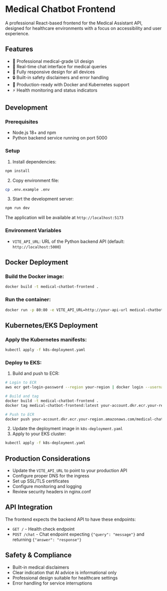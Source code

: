 # Medical Chatbot Frontend

A professional React-based frontend for the Medical Assistant API, designed for healthcare environments with a focus on accessibility and user experience.

## Features

- 🏥 Professional medical-grade UI design
- 💬 Real-time chat interface for medical queries
- 📱 Fully responsive design for all devices
- 🔒 Built-in safety disclaimers and error handling
- 🚀 Production-ready with Docker and Kubernetes support
- ⚡ Health monitoring and status indicators

## Development

### Prerequisites

- Node.js 18+ and npm
- Python backend service running on port 5000

### Setup

1. Install dependencies:
```bash
npm install
```

2. Copy environment file:
```bash
cp .env.example .env
```

3. Start the development server:
```bash
npm run dev
```

The application will be available at `http://localhost:5173`

### Environment Variables

- `VITE_API_URL`: URL of the Python backend API (default: `http://localhost:5000`)

## Docker Deployment

### Build the Docker image:

```bash
docker build -t medical-chatbot-frontend .
```

### Run the container:

```bash
docker run -p 80:80 -e VITE_API_URL=http://your-api-url medical-chatbot-frontend
```

## Kubernetes/EKS Deployment

### Apply the Kubernetes manifests:

```bash
kubectl apply -f k8s-deployment.yaml
```

### Deploy to EKS:

1. Build and push to ECR:
```bash
# Login to ECR
aws ecr get-login-password --region your-region | docker login --username AWS --password-stdin your-account.dkr.ecr.your-region.amazonaws.com

# Build and tag
docker build -t medical-chatbot-frontend .
docker tag medical-chatbot-frontend:latest your-account.dkr.ecr.your-region.amazonaws.com/medical-chatbot-frontend:latest

# Push to ECR
docker push your-account.dkr.ecr.your-region.amazonaws.com/medical-chatbot-frontend:latest
```

2. Update the deployment image in `k8s-deployment.yaml`
3. Apply to your EKS cluster:
```bash
kubectl apply -f k8s-deployment.yaml
```

## Production Considerations

- Update the `VITE_API_URL` to point to your production API
- Configure proper DNS for the ingress
- Set up SSL/TLS certificates
- Configure monitoring and logging
- Review security headers in nginx.conf

## API Integration

The frontend expects the backend API to have these endpoints:

- `GET /` - Health check endpoint
- `POST /chat` - Chat endpoint expecting `{"query": "message"}` and returning `{"answer": "response"}`

## Safety & Compliance

- Built-in medical disclaimers
- Clear indication that AI advice is informational only
- Professional design suitable for healthcare settings
- Error handling for service interruptions
